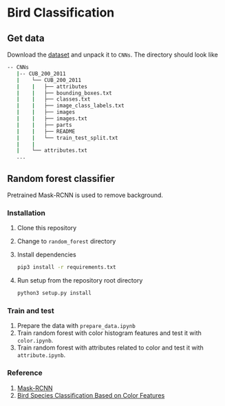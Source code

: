 # Bird Classification

## Get data

Download the [dataset](http://www.vision.caltech.edu/visipedia/CUB-200-2011.html) and unpack it to `CNNs`. The directory should look like

```bash
-- CNNs
   |-- CUB_200_2011
   |    └── CUB_200_2011
   |    |   ├── attributes
   |    |   ├── bounding_boxes.txt
   |    |   ├── classes.txt
   |    |   ├── image_class_labels.txt
   |    |   ├── images
   |    |   ├── images.txt
   |    |   ├── parts
   |    |   ├── README
   |    |   └── train_test_split.txt
   |    |
   |    └── attributes.txt
   ...
```

## Random forest classifier

Pretrained Mask-RCNN is used to remove background.

### Installation

1. Clone this repository
2. Change to `random_forest` directory
3. Install dependencies

   ```bash
   pip3 install -r requirements.txt
   ```

4. Run setup from the repository root directory

    ```bash
    python3 setup.py install
    ```

### Train and test

1. Prepare the data with `prepare_data.ipynb`
2. Train random forest with color histogram features and test it with `color.ipynb`.
3. Train random forest with attributes related to color and test it with `attribute.ipynb`.

### Reference

1. [Mask-RCNN](https://github.com/matterport/Mask_RCNN)
2. [Bird Species Classification Based on Color Features](https://ieeexplore.ieee.org/abstract/document/6722493)
